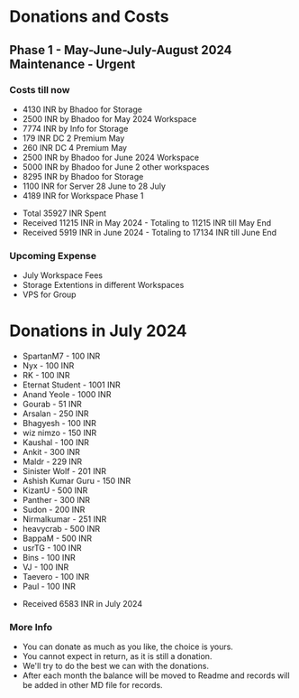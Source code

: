 # Donations and Costs

## Phase 1 - May-June-July-August 2024 Maintenance - Urgent

### Costs till now
* 4130 INR by Bhadoo for Storage
* 2500 INR by Bhadoo for May 2024 Workspace
* 7774 INR by Info for Storage
* 179 INR DC 2 Premium May
* 260 INR DC 4 Premium May
* 2500 INR by Bhadoo for June 2024 Workspace
* 5000 INR by Bhadoo for June 2 other workspaces
* 8295 INR by Bhadoo for Storage
* 1100 INR for Server 28 June to 28 July
* 4189 INR for Workspace Phase 1
- Total 35927 INR Spent
- Received 11215 INR in May 2024 - Totaling to 11215 INR till May End
- Received 5919 INR in June 2024 - Totaling to 17134 INR till June End
### Upcoming Expense
* July Workspace Fees
* Storage Extentions in different Workspaces
* VPS for Group

# Donations in July 2024
* SpartanM7 - 100 INR
* Nyx - 100 INR
* RK - 100 INR
* Eternat Student - 1001 INR
* Anand Yeole - 1000 INR
* Gourab - 51 INR
* Arsalan - 250 INR
* Bhagyesh - 100 INR
* wiz nimzo - 150 INR
* Kaushal - 100 INR
* Ankit - 300 INR
* Maldr - 229 INR
* Sinister Wolf - 201 INR
* Ashish Kumar Guru - 150 INR
* KizaπU - 500 INR
* Panther - 300 INR
* Sudon - 200 INR
* Nirmalkumar - 251 INR
* heavycrab - 500 INR
* BappaM - 500 INR
* usrTG - 100 INR
* Bins - 100 INR
* VJ - 100 INR
* Taevero - 100 INR
* Paul - 100 INR
- Received 6583 INR in July 2024

### More Info
* You can donate as much as you like, the choice is yours.
* You cannot expect in return, as it is still a donation.
* We'll try to do the best we can with the donations.
* After each month the balance will be moved to Readme and records will be added in other MD file for records.
